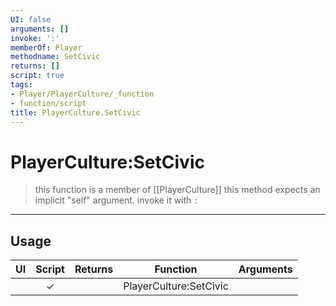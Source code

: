 ```yaml
---
UI: false
arguments: []
invoke: ':'
memberOf: Player
methodname: SetCivic
returns: []
script: true
tags:
- Player/PlayerCulture/_function
- function/script
title: PlayerCulture.SetCivic
---
```

# PlayerCulture:SetCivic
> this function is a member of [[PlayerCulture]]
> this method expects an implicit "self" argument. invoke it with `:`
-----
## Usage
|  UI | Script | Returns | Function | Arguments |
|:---:|:------:|-------:|:--------:|:---------|
| |✓||PlayerCulture:SetCivic||
